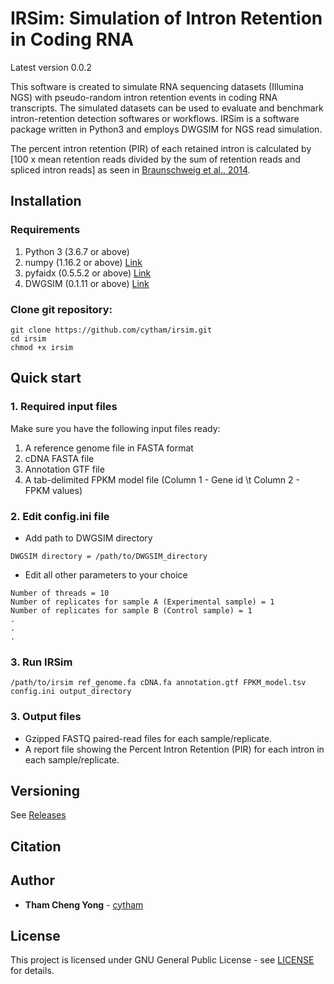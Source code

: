 # IRSim: Simulation of Intron Retention in Coding RNA 

Latest version 0.0.2

This software is created to simulate RNA sequencing datasets (Illumina NGS) with pseudo-random intron retention events in coding RNA transcripts. The simulated datasets can be used to evaluate and benchmark intron-retention detection softwares or workflows. IRSim is a software package written in Python3 and employs DWGSIM for NGS read simulation.

The percent intron retention (PIR) of each retained intron is calculated by \[100 x mean retention reads divided by the sum of retention reads and spliced intron reads\] as seen in [Braunschweig et al., 2014](https://www.ncbi.nlm.nih.gov/pmc/articles/PMC4216919/).

## Installation

### Requirements
1. Python 3 (3.6.7 or above)
2. numpy (1.16.2  or above) [Link](https://scipy.org/install.html)
3. pyfaidx (0.5.5.2  or above) [Link](https://pypi.org/project/pyfaidx/)
4. DWGSIM (0.1.11  or above) [Link](https://github.com/nh13/DWGSIM)

### Clone git repository:
```
git clone https://github.com/cytham/irsim.git 
cd irsim
chmod +x irsim
```

## Quick start
### 1. Required input files
Make sure you have the following input files ready:
1. A reference genome file in FASTA format
2. cDNA FASTA file
3. Annotation GTF file
4. A tab-delimited FPKM model file (Column 1 - Gene id \t Column 2 - FPKM values)

### 2. Edit config.ini file
* Add path to DWGSIM directory
```
DWGSIM directory = /path/to/DWGSIM_directory 
```
* Edit all other parameters to your choice
```
Number of threads = 10 
Number of replicates for sample A (Experimental sample) = 1
Number of replicates for sample B (Control sample) = 1
.
.
.
```

### 3. Run IRSim
```
/path/to/irsim ref_genome.fa cDNA.fa annotation.gtf FPKM_model.tsv config.ini output_directory
```

### 3. Output files
* Gzipped FASTQ paired-read files for each sample/replicate.
* A report file showing the Percent Intron Retention (PIR) for each intron in each sample/replicate.

## Versioning
See [Releases](https://github.com/cytham/irsim/releases)

## Citation

## Author

* **Tham Cheng Yong** - [cytham](https://github.com/cytham)

## License

This project is licensed under GNU General Public License - see [LICENSE](https://github.com/cytham/irsim/blob/master/LICENSE) for details.

